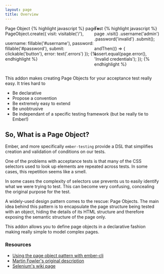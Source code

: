 ```yaml
---
layout: page
title: Overview
---
```


<div class="row" style="display: flex;margin-top: 10px">
  <div class="col-sm-5">
    <span class="text-info">Page Object</span>
{% highlight javascript %}
page = PageObject.create({
  visit: visitable('/'),

  username: fillable('#username'),
  password: fillable('#password'),
  submit: clickable('button'),
  error: text('.errors')
});
{% endhighlight %}
  </div>
  <div class="col-sm-7" style="margin-left: -20px;">
    <span class="text-info">Test</span>
{% highlight javascript %}
page
  .visit()
  .username('admin')
  .password('invalid')
  .submit();

andThen(() => {
  assert.equal(page.error(), 'Invalid credentials');
});
{% endhighlight %}
  </div>
</div>

This addon makes creating Page Objects for your acceptance test really easy. It tries hard to

* Be declarative
* Propose a convention
* Be extremely easy to extend
* Be unobtrusive
* Be independant of a specific testing framework (but be really tie to Ember!)

## So, What is a Page Object?

Ember, and more specifically `ember-testing` provide a DSL that simplifies creation and validation of conditions on our tests.

One of the problems with acceptance tests is that many of the CSS selectors used to look up elements are repeated across tests. In some cases, this repetition seems like a smell.

In some cases the complexity of selectors use prevents us to easily identify what we were trying to test. This can become very confusing, concealing the original purpose for the test.

A widely-used design pattern comes to the rescue: Page Objects. The main idea behind this pattern is to encapsulate the page structure being tested with an object, hiding the details of its HTML structure and therefore exposing the semantic structure of the page only.

This addon allows you to define page objects in a declarative fashion making really simple to model complex pages.

### Resources

- [Using the page object pattern with ember-cli](https://wyeworks.com/blog/2015/5/13/using-the-page-object-pattern-with-ember-cli/)
- [Martin Fowler's original description](http://martinfowler.com/bliki/PageObject.html)
- [Selenium's wiki page](https://code.google.com/p/selenium/wiki/PageObjects)
